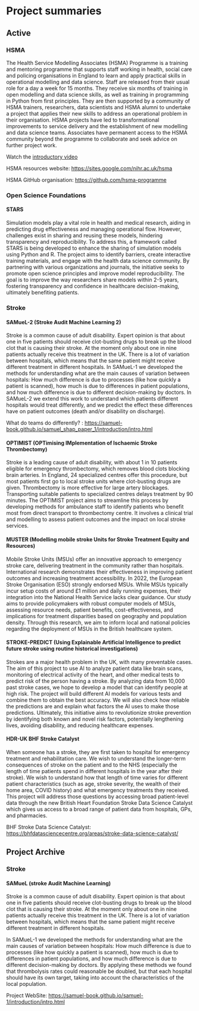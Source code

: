 # Project summaries

## Active

### HSMA

The Health Service Modelling Associates (HSMA) Programme is a training and mentoring programme that supports staff working in health, social care and policing organisations in England to learn and apply practical skills in operational modelling and data science. Staff are released from their usual role for a day a week for 15 months. They receive six months of training in open modelling and data science skills, as well as training in programming in Python from first principles. They are then supported by a community of HSMA trainers, researchers, data scientists and HSMA alumni to undertake a project that applies their new skills to address an operational problem in their organisation. HSMA projects have led to transformational improvements to service delivery and the establishment of new modelling and data science teams. Associates have permanent access to the HSMA community beyond the programme to collaborate and seek advice on further project work.

Watch the [introductory video](https://youtu.be/fhbul3qKBxQ)

HSMA resources website: https://sites.google.com/nihr.ac.uk/hsma

HSMA GitHub organisation: https://github.com/hsma-programme

### Open Science Foundations

#### STARS

Simulation models play a vital role in health and medical research, aiding in predicting drug effectiveness and managing operational flow. However, challenges exist in sharing and reusing these models, hindering transparency and reproducibility. To address this, a framework called STARS is being developed to enhance the sharing of simulation models using Python and R. The project aims to identify barriers, create interactive training materials, and engage with the health data science community. By partnering with various organizations and journals, the initiative seeks to promote open science principles and improve model reproducibility.  The goal is to improve the way researchers share models within 2-5 years, fostering transparency and confidence in healthcare decision-making, ultimately benefiting patients.

### Stroke 

#### SAMueL-2 (Stroke Audit Machine Learning 2)

Stroke is a common cause of adult disability. Expert opinion is that about one in five patients should receive clot-busting drugs to break up the blood clot that is causing their stroke. At the moment only about one in nine patients actually receive this treatment in the UK. There is a lot of variation between hospitals, which means that the same patient might receive different treatment in different hospitals. In SAMueL-1 we developed the methods for understanding what are the main causes of variation between hospitals: How much difference is due to processes (like how quickly a patient is scanned), how much is due to differences in patient populations, and how much difference is due to different decision-making by doctors. In SAMueL-2 we extend this work to understand which patients different hospitals would treat differently, and we predict the effect these differences have on patient outcomes (death and/or disability on discharge).

What do teams do differently? : https://samuel-book.github.io/samuel_shap_paper_1/introduction/intro.html

#### OPTIMIST (OPTimising IMplementation of Ischaemic Stroke Thrombectomy)

Stroke is a leading cause of adult disability, with about 1 in 10 patients eligible for emergency thrombectomy, which removes blood clots blocking brain arteries. In England, 24 specialized centres offer this procedure, but most patients first go to local stroke units where clot-busting drugs are given. Thrombectomy is more effective for large artery blockages. Transporting suitable patients to specialized centres delays treatment by 90 minutes. The OPTIMIST project aims to streamline this process by developing methods for ambulance staff to identify patients who benefit most from direct transport to thrombectomy centre. It involves a clinical trial and modelling to assess patient outcomes and the impact on local stroke services.

#### MUSTER (Modelling mobile stroke Units for Stroke Treatment Equity and Resources)

Mobile Stroke Units (MSUs) offer an innovative approach to emergency stroke care, delivering treatment in the community rather than hospitals. International research demonstrates their effectiveness in improving patient outcomes and increasing treatment accessibility. In 2022, the European Stroke Organisation (ESO) strongly endorsed MSUs. While MSUs typically incur setup costs of around £1 million and daily running expenses, their integration into the National Health Service lacks clear guidance. Our study aims to provide policymakers with robust computer models of MSUs, assessing resource needs, patient benefits, cost-effectiveness, and implications for treatment disparities based on geography and population density. Through this research, we aim to inform local and national policies regarding the deployment of MSUs in the British healthcare system.

#### STROKE-PREDICT (Using Explainable Artificial Intelligence to predict future stroke using routine historical investigations)

Strokes are a major health problem in the UK, with many preventable cases. The aim of this project to use AI to analyze patient data like brain scans, monitoring of electrical activity of the heart, and other medical tests to predict risk of the person having a stroke. By analyzing data from 10,000 past stroke cases, we hope to develop a model that can identify people at high risk. The project will build different AI models for various tests and combine them to obtain the best accuracy. We will also check how reliable the predictions are and explain what factors the AI uses to make those predictions. Ultimately, this initiative aims to revolutionize stroke prevention by identifying both known and novel risk factors, potentially lengthening lives, avoiding disability, and reducing healthcare expenses.

#### HDR-UK BHF Stroke Catalyst

When someone has a stroke, they are first taken to hospital for emergency treatment and rehabilitation care. We wish to understand the longer-term consequences of stroke on the patient and to the NHS (especially the length of time patients spend in different hospitals in the year after their stroke). We wish to understand how that length of time varies for different patient characteristics (such as age, stroke severity, the wealth of their home area, COVID history) and what emergency treatments they received. This project will address those questions by accessing broad patient-level data through the new British Heart Foundation Stroke Data Science Catalyst which gives us access to a broad range of patient data from hospitals, GPs, and pharmacies.

BHF Stroke Data Science Catalyst: https://bhfdatasciencecentre.org/areas/stroke-data-science-catalyst/

## Project Archive

### Stroke

#### SAMueL (stroke Audit Machine Learning)

Stroke is a common cause of adult disability. Expert opinion is that about one in five patients should receive clot-busting drugs to break up the blood clot that is causing their stroke. At the moment only about one in nine patients actually receive this treatment in the UK. There is a lot of variation between hospitals, which means that the same patient might receive different treatment in different hospitals.

In SAMueL-1 we developed the methods for understanding what are the main causes of variation between hospitals: How much difference is due to processes (like how quickly a patient is scanned), how much is due to differences in patient populations, and how much difference is due to different decision-making by doctors. By applying these methods we found that thrombolysis rates could reasonable be doubled, but that each hospital should have its own target, taking into account the characteristics of the local population.

Project WebSite: https://samuel-book.github.io/samuel-1/introduction/intro.html
